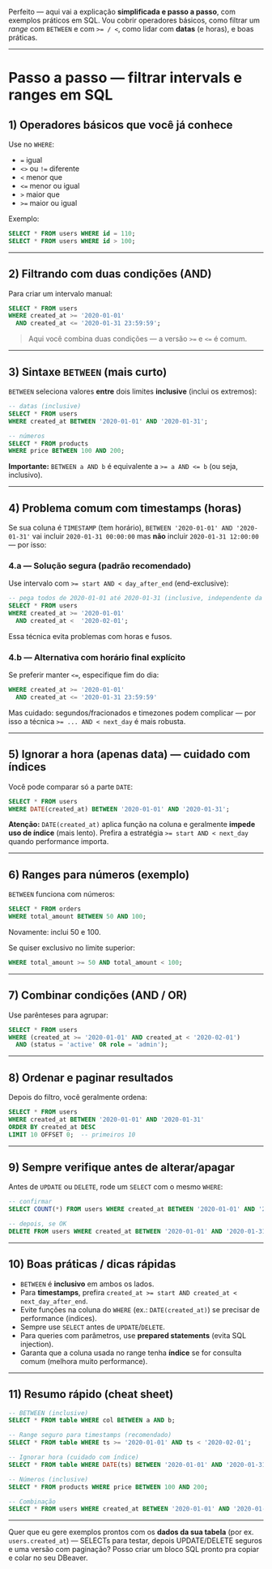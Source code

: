 Perfeito — aqui vai a explicação **simplificada e passo a passo**, com exemplos práticos em SQL. Vou cobrir operadores básicos, como filtrar um *range* com `BETWEEN` e com `>= / <`, como lidar com **datas** (e horas), e boas práticas.

---

# Passo a passo — filtrar intervals e ranges em SQL

## 1) Operadores básicos que você já conhece

Use no `WHERE`:

* `=` igual
* `<>` ou `!=` diferente
* `<` menor que
* `<=` menor ou igual
* `>` maior que
* `>=` maior ou igual

Exemplo:

```sql
SELECT * FROM users WHERE id = 110;
SELECT * FROM users WHERE id > 100;
```

---

## 2) Filtrando com duas condições (AND)

Para criar um intervalo manual:

```sql
SELECT * FROM users
WHERE created_at >= '2020-01-01'
  AND created_at <= '2020-01-31 23:59:59';
```

> Aqui você combina duas condições — a versão `>=` e `<=` é comum.

---

## 3) Sintaxe `BETWEEN` (mais curto)

`BETWEEN` seleciona valores **entre** dois limites **inclusive** (inclui os extremos):

```sql
-- datas (inclusive)
SELECT * FROM users
WHERE created_at BETWEEN '2020-01-01' AND '2020-01-31';

-- números
SELECT * FROM products
WHERE price BETWEEN 100 AND 200;
```

**Importante:** `BETWEEN a AND b` é equivalente a `>= a AND <= b` (ou seja, inclusivo).

---

## 4) Problema comum com timestamps (horas)

Se sua coluna é `TIMESTAMP` (tem horário), `BETWEEN '2020-01-01' AND '2020-01-31'` vai incluir `2020-01-31 00:00:00` mas **não** incluir `2020-01-31 12:00:00` — por isso:

### 4.a — Solução segura (padrão recomendado)

Use intervalo com `>= start AND < day_after_end` (end-exclusive):

```sql
-- pega todos de 2020-01-01 até 2020-01-31 (inclusive, independente da hora)
SELECT * FROM users
WHERE created_at >= '2020-01-01'
  AND created_at <  '2020-02-01';
```

Essa técnica evita problemas com horas e fusos.

### 4.b — Alternativa com horário final explícito

Se preferir manter `<=`, especifique fim do dia:

```sql
WHERE created_at >= '2020-01-01'
  AND created_at <= '2020-01-31 23:59:59'
```

Mas cuidado: segundos/fracionados e timezones podem complicar — por isso a técnica `>= ... AND < next_day` é mais robusta.

---

## 5) Ignorar a hora (apenas data) — cuidado com índices

Você pode comparar só a parte `DATE`:

```sql
SELECT * FROM users
WHERE DATE(created_at) BETWEEN '2020-01-01' AND '2020-01-31';
```

**Atenção:** `DATE(created_at)` aplica função na coluna e geralmente **impede uso de índice** (mais lento). Prefira a estratégia `>= start AND < next_day` quando performance importa.

---

## 6) Ranges para números (exemplo)

`BETWEEN` funciona com números:

```sql
SELECT * FROM orders
WHERE total_amount BETWEEN 50 AND 100;
```

Novamente: inclui 50 e 100.

Se quiser exclusivo no limite superior:

```sql
WHERE total_amount >= 50 AND total_amount < 100;
```

---

## 7) Combinar condições (AND / OR)

Use parênteses para agrupar:

```sql
SELECT * FROM users
WHERE (created_at >= '2020-01-01' AND created_at < '2020-02-01')
  AND (status = 'active' OR role = 'admin');
```

---

## 8) Ordenar e paginar resultados

Depois do filtro, você geralmente ordena:

```sql
SELECT * FROM users
WHERE created_at BETWEEN '2020-01-01' AND '2020-01-31'
ORDER BY created_at DESC
LIMIT 10 OFFSET 0;  -- primeiros 10
```

---

## 9) Sempre verifique antes de alterar/apagar

Antes de `UPDATE` ou `DELETE`, rode um `SELECT` com o mesmo `WHERE`:

```sql
-- confirmar
SELECT COUNT(*) FROM users WHERE created_at BETWEEN '2020-01-01' AND '2020-01-31';

-- depois, se OK
DELETE FROM users WHERE created_at BETWEEN '2020-01-01' AND '2020-01-31';
```

---

## 10) Boas práticas / dicas rápidas

* `BETWEEN` é **inclusivo** em ambos os lados.
* Para **timestamps**, prefira `created_at >= start AND created_at < next_day_after_end`.
* Evite funções na coluna do `WHERE` (ex.: `DATE(created_at)`) se precisar de performance (índices).
* Sempre use `SELECT` antes de `UPDATE`/`DELETE`.
* Para queries com parâmetros, use **prepared statements** (evita SQL injection).
* Garanta que a coluna usada no range tenha **índice** se for consulta comum (melhora muito performance).

---

## 11) Resumo rápido (cheat sheet)

```sql
-- BETWEEN (inclusive)
SELECT * FROM table WHERE col BETWEEN a AND b;

-- Range seguro para timestamps (recomendado)
SELECT * FROM table WHERE ts >= '2020-01-01' AND ts < '2020-02-01';

-- Ignorar hora (cuidado com índice)
SELECT * FROM table WHERE DATE(ts) BETWEEN '2020-01-01' AND '2020-01-31';

-- Números (inclusive)
SELECT * FROM products WHERE price BETWEEN 100 AND 200;

-- Combinação
SELECT * FROM users WHERE created_at BETWEEN '2020-01-01' AND '2020-01-31' AND status = 'active';
```

---

Quer que eu gere exemplos prontos com os **dados da sua tabela** (por ex. `users.created_at`) — SELECTs para testar, depois UPDATE/DELETE seguros e uma versão com paginação? Posso criar um bloco SQL pronto pra copiar e colar no seu DBeaver.
